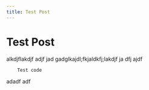 ```yaml
---
title: Test Post
---
```


# Test Post
alkdjflakdjf
adjf
jad
gadglkajdl;fkjaldkfj;lakdjf
ja
dfj
ajdf

        Test code

adadf
adf